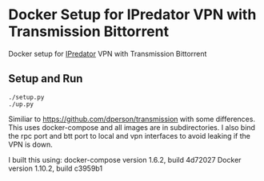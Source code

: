 # Docker Setup for IPredator VPN with Transmission Bittorrent 
Docker setup for [IPredator](https://ipredator.se/) VPN with Transmission Bittorrent

## Setup and Run

```
./setup.py
./up.py
```

Similiar to https://github.com/dperson/transmission with some differences. This uses docker-compose and all images are in subdirectories. I also bind the rpc port and btt port to local and vpn interfaces to avoid leaking if the VPN is down. 

I built this using:
docker-compose version 1.6.2, build 4d72027
Docker version 1.10.2, build c3959b1
